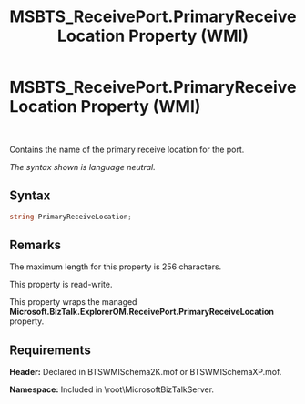 ﻿---
title: MSBTS_ReceivePort.PrimaryReceiveLocation Property (WMI)
TOCTitle: MSBTS_ReceivePort.PrimaryReceiveLocation Property (WMI)
ms:assetid: 2205327d-7cbc-4885-9ac7-491e6aed7611
ms:mtpsurl: https://msdn.microsoft.com/library/Aa559176(v=BTS.80)
ms:contentKeyID: 51526732
ms.date: 08/30/2017
mtps_version: v=BTS.80
---

# MSBTS\_ReceivePort.PrimaryReceiveLocation Property (WMI)

 

Contains the name of the primary receive location for the port.

*The syntax shown is language neutral.*

## Syntax

```C#
string PrimaryReceiveLocation;  
```

## Remarks

The maximum length for this property is 256 characters.

This property is read-write.

This property wraps the managed **Microsoft.BizTalk.ExplorerOM.ReceivePort.PrimaryReceiveLocation** property.

## Requirements

**Header:** Declared in BTSWMISchema2K.mof or BTSWMISchemaXP.mof.

**Namespace:** Included in \\root\\MicrosoftBizTalkServer.

